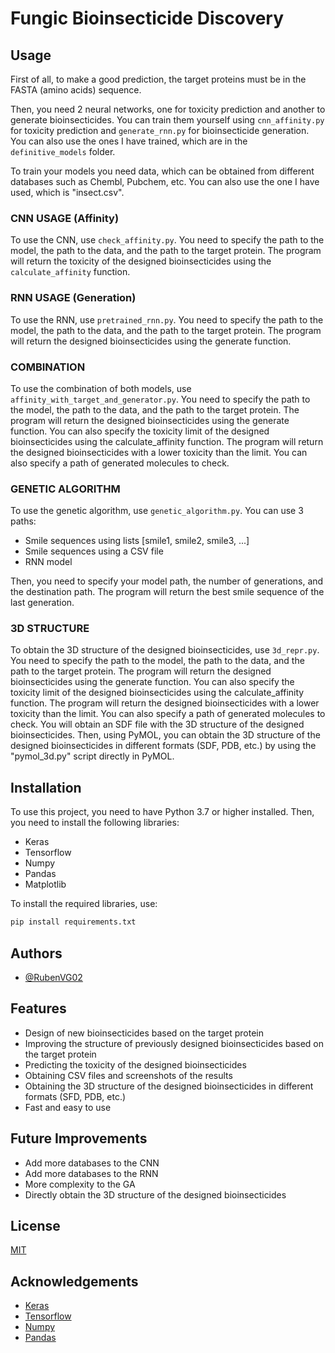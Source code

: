 # Fungic Bioinsecticide Discovery


## Usage

First of all, to make a good prediction, the target proteins must be in the FASTA (amino acids) sequence.

Then, you need 2 neural networks, one for toxicity prediction and another to generate bioinsecticides. You can train them yourself using `cnn_affinity.py` for toxicity prediction and `generate_rnn.py` for bioinsecticide generation. You can also use the ones I have trained, which are in the `definitive_models` folder.

To train your models you need data, which can be obtained from different databases such as Chembl, Pubchem, etc. You can also use the one I have used, which is "insect.csv".

### CNN USAGE (Affinity) ###
To use the CNN, use `check_affinity.py`. You need to specify the path to the model, the path to the data, and the path to the target protein. The program will return the toxicity of the designed bioinsecticides using the `calculate_affinity` function.

### RNN USAGE (Generation) ###

To use the RNN, use `pretrained_rnn.py`. You need to specify the path to the model, the path to the data, and the path to the target protein. The program will return the designed bioinsecticides using the generate function.

### COMBINATION ###

To use the combination of both models, use `affinity_with_target_and_generator.py`. You need to specify the path to the model, the path to the data, and the path to the target protein. The program will return the designed bioinsecticides using the generate function. You can also specify the toxicity limit of the designed bioinsecticides using the calculate_affinity function. The program will return the designed bioinsecticides with a lower toxicity than the limit. You can also specify a path of generated molecules to check.

### GENETIC ALGORITHM ###

To use the genetic algorithm, use `genetic_algorithm.py`. You can use 3 paths:
- Smile sequences using lists [smile1, smile2, smile3, ...]
- Smile sequences using a CSV file
- RNN model

Then, you need to specify your model path, the number of generations, and the destination path. The program will return the best smile sequence of the last generation.

### 3D STRUCTURE ###

To obtain the 3D structure of the designed bioinsecticides, use `3d_repr.py`. You need to specify the path to the model, the path to the data, and the path to the target protein. The program will return the designed bioinsecticides using the generate function. You can also specify the toxicity limit of the designed bioinsecticides using the calculate_affinity function. The program will return the designed bioinsecticides with a lower toxicity than the limit. You can also specify a path of generated molecules to check. You will obtain an SDF file with the 3D structure of the designed bioinsecticides.
Then, using PyMOL, you can obtain the 3D structure of the designed bioinsecticides in different formats (SDF, PDB, etc.) by using the "pymol_3d.py" script directly in PyMOL.



## Installation

To use this project, you need to have Python 3.7 or higher installed. Then, you need to install the following libraries:
- Keras
- Tensorflow
- Numpy
- Pandas
- Matplotlib

To install the required libraries, use:

```bash
pip install requirements.txt
```

## Authors

- [@RubenVG02](https://www.github.com/RubenVG02)

## Features

- Design of new bioinsecticides based on the target protein
- Improving the structure of previously designed bioinsecticides based on the target protein
- Predicting the toxicity of the designed bioinsecticides
- Obtaining CSV files and screenshots of the results
- Obtaining the 3D structure of the designed bioinsecticides in different formats (SFD, PDB, etc.)
- Fast and easy to use


## Future Improvements

- Add more databases to the CNN
- Add more databases to the RNN
- More complexity to the GA
- Directly obtain the 3D structure of the designed bioinsecticides


## License

[MIT](https://choosealicense.com/licenses/mit/)

## Acknowledgements

- [Keras](https://keras.io/)
- [Tensorflow](https://www.tensorflow.org/)
- [Numpy](https://numpy.org/)
- [Pandas](https://pandas.pydata.org/)




